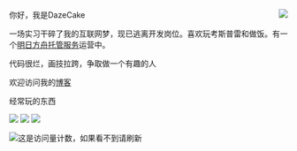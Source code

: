<a href="#">
<img align="right" src="https://github-readme-stats.vercel.app/api?username=DazeCake&show_icons=true&inc">
</a>
你好，我是DazeCake

一场实习干碎了我的互联网梦，现已逃离开发岗位。喜欢玩考斯普雷和做饭。有一个[明日方舟托管服务](https://ark.aegirtech.com/)运营中。

代码很烂，画技拉跨，争取做一个有趣的人

欢迎访问我的[博客](http://blog.dazecake.moe/)

经常玩的东西

![](https://img.shields.io/badge/-Kotlin-orange?style=flat-square&logo=Kotlin&logoColor=fff)
![](https://img.shields.io/badge/-Java-ab7221?style=flat-square&logo=Java&logoColor=fff)
![](https://img.shields.io/badge/-Python-3e74a2?style=flat-square&logo=Python&logoColor=fff)

![这是访问量计数，如果看不到请刷新](https://jwenjian-visitor-badge-5.glitch.me/badge?page_id=DazeCake.DazeCake.readme)
